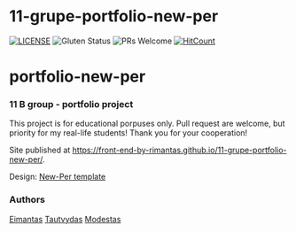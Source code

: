 # 11-grupe-portfolio-new-per
[![LICENSE](https://img.shields.io/badge/license-MIT-blue.svg?style=flat-square)](https://github.com/belauzas/HTML5-website-template/blob/master/LICENSE.md)
![Gluten Status](https://img.shields.io/badge/Gluten-Free-green.svg)
![PRs Welcome](https://img.shields.io/badge/PRs-welcome-brightgreen.svg)
[![HitCount](http://hits.dwyl.com/front-end-by-rimantas/11-b-grupe-portfolio.svg)](http://hits.dwyl.com/front-end-by-rimantas/11-b-grupe-portfolio)

# portfolio-new-per
### 11 B group - portfolio project

This project is for educational porpuses only. Pull request are welcome, but priority for my real-life students! Thank you for your cooperation!

Site published at https://front-end-by-rimantas.github.io/11-grupe-portfolio-new-per/.

Design: [New-Per template](https://new-per.netlify.com/demo-3.html)

### Authors
[Eimantas](https://github.com/eimaaa)
[Tautvydas](https://github.com/Tautvydas15)
[Modestas](https://github.com/modasmarc)
